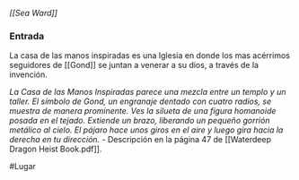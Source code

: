 *[[Sea Ward]]*

### Entrada
La casa de las manos inspiradas es una Iglesia en donde los mas acérrimos seguidores de [[Gond]] se juntan a venerar a su dios, a través de la invención. 

*La Casa de las Manos Inspiradas parece una mezcla entre un templo y un taller. El símbolo de Gond, un engranaje dentado con cuatro radios, se muestra de manera prominente. Ves la silueta de una figura homanoide posada en el tejado. Extiende un brazo, liberando un pequeño gorrión metálico al cielo. El pájaro hace unos giros en el aire y luego gira hacia la derecha en tu dirección.* - Descripción en la página 47 de [[Waterdeep Dragon Heist Book.pdf]].





#Lugar